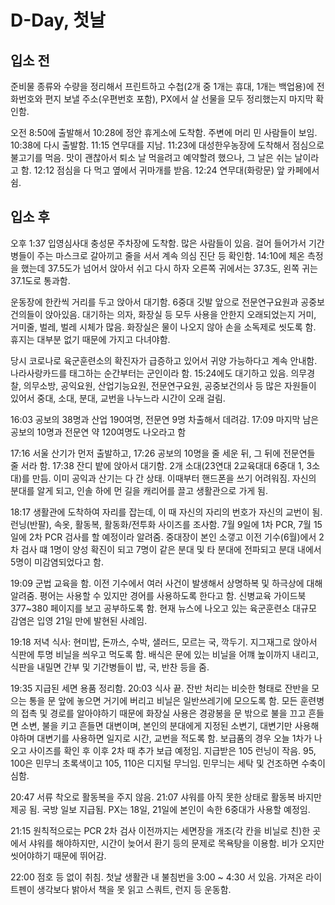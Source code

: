 # D-Day, 첫날

## 입소 전
준비물 종류와 수량을 정리해서 프린트하고 수첩(2개 중 1개는 휴대, 1개는 백업용)에 전화번호와 편지 보낼 주소(우편번호 포함), PX에서 살 선물을 모두 정리했는지 마지막 확인함.

오전 8:50에 출발해서 10:28에 정안 휴게소에 도착함. 주변에 머리 민 사람들이 보임. 10:38에 다시 출발함. 11:15 연무대를 지남. 11:23에 대성한우농장에 도착해서 점심으로 불고기를 먹음. 맛이 괜찮아서 퇴소 날 먹을려고 예약할려 했으나, 그 날은 쉬는 날이라고 함. 12:12 점심을 다 먹고 옆에서 귀마개를 받음. 12:24 연무대(화랑문) 앞 카페에서 쉼.

## 입소 후

오후 1:37 입영심사대 충성문 주차장에 도착함. 많은 사람들이 있음. 걸어 들어가서 기간병들이 주는 마스크로 갈아끼고 줄을 서서 계속 의심 진단 등 확인함. 14:10에 체온 측정을 했는데 37.5도가 넘어서 앉아서 쉬고 다시 하자 오른쪽 귀에서는 37.3도, 왼쪽 귀는 37.1도로 통과함.

운동장에 한칸씩 거리를 두고 앉아서 대기함. 6중대 깃발 앞으로 전문연구요원과 공중보건의들이 앉아있음. 대기하는 의자, 화장실 등 모두 사용을 안한지 오래되었는지 거미, 거미줄, 벌레, 벌레 시체가 많음. 화장실은 물이 나오지 않아 손을 소독제로 씻도록 함. 휴지는 대부분 없기 때문에 가지고 다녀야함.

당시 코로나로 육군훈련소의 확진자가 급증하고 있어서 귀양 가능하다고 계속 안내함. 나라사랑카드를 태그하는 순간부터는 군인이라 함. 15:24에도 대기하고 있음. 의무경찰, 의무소방, 공익요원, 산업기능요원, 전문연구요원, 공중보건의사 등 많은 자원들이 있어서 중대, 소대, 분대, 교번을 나누느라 시간이 오래 걸림.

16:03 공보의 38명과 산업 190여명, 전문연 9명 차출해서 데려감. 17:09 마지막 남은 공보의 10명과 전문연 약 120여명도 나오라고 함

17:16 서울 산기가 먼저 출발하고, 17:26 공보의 10명을 줄 세운 뒤, 그 뒤에 전문연들 줄 서라 함. 17:38 잔디 밭에 앉아서 대기함. 2개 소대(23연대 2교육대대 6중대 1, 3소대)를 만듬. 이미 공익과 산기는 다 간 상태. 이때부터 핸드폰을 쓰기 어려워짐. 자신의 분대를 알게 되고, 인솔 하에 먼 길을 캐리어를 끌고 생활관으로 가게 됨.

18:17 생활관에 도착하여 자리를 잡는데, 이 때 자신의 자리의 번호가 자신의 교번이 됨. 런닝(반팔), 속옷, 활동복, 활동화/전투화 사이즈를 조사함. 7월 9일에 1차 PCR, 7월 15일에 2차 PCR 검사를 할 예정이라 알려줌. 중대장이 본인 소갷고 이전 기수(6월)에서 2차 검사 떄 1명이 양성 확진이 되고 7명이 같은 분대 및 타 분대에 전파되고 분대 내에서 5명이 미감염되었다고 함.

19:09 군법 교육을 함. 이전 기수에서 여러 사건이 발생해서 상명하복 및 하극상에 대해 알려줌. 평어는 사용할 수 있지만 경어를 사용하도록 한다고 함. 신병교육 가이드북 377~380 페이지를 보고 공부하도록 함. 현재 뉴스에 나오고 있는 육군훈련소 대규모 감염은 입영 21일 만에 발현된 사례임.

19:18 저녁 식사: 현미밥, 돈까스, 수박, 샐러드, 모르는 국, 깍두기. 지그재그로 앉아서 식판에 투명 비닐을 씌우고 먹도록 함. 배식은 문에 있는 비닐을 어꺠 높이까지 내리고, 식판을 내밀면 간부 및 기간병들이 밥, 국, 반찬 등을 줌. 

19:35 지급된 세면 용품 정리함. 20:03 식사 끝. 잔반 처리는 비슷한 형태로 잔반을 모으는 통을 문 앞에 놓으면 거기에 버리고 비닐은 일반쓰레기에 모으도록 함. 모든 훈련병의 접촉 및 경로를 알아야하기 때문에 화장실 사용은 경광봉을 문 밖으로 불을 끄고 흔들면 소변, 불을 키고 흔들면 대변이며, 본인의 분대에게 지정된 소변기, 대변기만 사용해야하며 대변기를 사용하면 일지로 시간, 교번을 적도록 함. 보급품의 경우 오늘 1차가 나오고 사이즈를 확인 후 이후 2차 때 추가 보급 예정임. 지급받은 105 런닝이 작음. 95, 100은 민무늬 초록색이고 105, 110은 디지털 무늬임. 민무늬는 세탁 및 건조하면 수축이 심함.

20:47 서류 착오로 활동복을 주지 않음. 21:07 샤워를 아직 못한 상태로 활동복 바지만 제공 됨. 국방 일보 지급됨. PX는 18일, 21일에 본인이 속한 6중대가 사용할 예정임.

21:15 원칙적으로는 PCR 2차 검사 이전까지는 세면장을 개조(각 칸을 비닐로 친)한 곳에서 샤워를 해야하지만, 시간이 늦어서 환기 등의 문제로 목욕탕을 이용함. 비가 오지만 씻어야하기 때문에 뛰어감.

22:00 점호 등 없이 취침. 첫날 생활관 내 불침번을 3:00 ~ 4:30 서 있음. 가져온 라이트펜이 생각보다 밝아서 책을 못 읽고 스쿼트, 런지 등 운동함.
